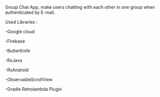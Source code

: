 Group Chat App, make users chatting with each other in one group when authenticated by E-mail. 

 

Used Libraries :

-Google cloud

-Firebase

-ButterKnife

-RxJava

-RxAndroid

-ObservableScrollView

-Gradle Retrolambda Plugin
